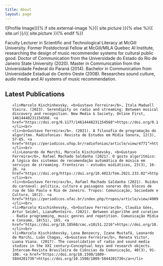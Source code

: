 ```yaml
---
title: About
layout: page
---
```

![Profile Image]({% if site.external-image %}{{ site.picture }}{% else %}{{ site.url }}/{{ site.picture }}{% endif %})

<p>Faculty Lecturer in Scientific and Technological Literacy at McGill University. Former Postdoctoral Fellow at McGill/MILA Quebec AI Institute, researching the design of music recommender systems for cultural public good. Doctor of Communication from the Universidade do Estado do Rio de Janeiro State University (2020). Master in Communication from the Universidade Federal do Paraná (2014). Bachelor in Communication from Universidade Estadual do Centro Oeste (2008). Researches sound culture, audio media and AI systems of music recommendation.</p>



<h2>Latest Publications</h2>


<ul class="skill-list">
	
	<li>Marcelo Kischinhevsky, <b>Gustavo Ferreira</b>, Itala Maduell Vieira. (2023). Serendipity on radio and streaming: Between musical discovery and recognition. New Media & Society, Online First, 14614448231154568. <a href="https://doi.org/0.1177/14614448231154568">https://doi.org/0.1177/14614448231154568</a></li><br>
	<li><b>Gustavo Ferreira</b>. (2021). A filosofia de programação do algorítmo. Radiofonias: Revista de Estudos em Mídia Sonora, 12(3), 57-85. <a href="https://periodicos.ufop.br/radiofonias/article/view/4771">https://periodicos.ufop.br/radiofonias/article/view/4771</a></li><br>
 	<li>Leonardo de Marchi, Marcelo Kischinhevsky, <b>Gustavo Ferreira</b>, Rafael Machado Saldanha (2021). O gosto algorítmico: A lógica dos sistemas de recomendação automática de música em serviços de streaming. Fronteiras - estudos midiáticos, 23(3), 16-26. <a href="https://doi.org/https://doi.org/10.4013/fem.2021.233.02">https://doi.org/https://doi.org/10.4013/fem.2021.233.02</a></li><br>
	<li><b>Gustavo Ferreira</b>, Rafael Machado Saldanha (2021). Ruídos do carnaval: política, cultura e paisagens sonoras dos blocos de rua de São Paulo e Rio de Janeiro. Tropos: Comunicação, Sociedade e Cultura, 10(2). <a href="https://periodicos.ufac.br/index.php/tropos/article/view/4909">https://periodicos.ufac.br/index.php/tropos/article/view/4909</a></li><br>
	<li>Marcelo Kischinhevsky, <b>Gustavo Ferreira</b>, Claudia Góes, Artur Seidel, LianaMonteiro. (2021). Between algorithm and curation - Radio programming, music genres and repetition. Comunicação Mídia e Consumo, 18(51), 165. <a href="https://doi.org/10.18568/cmc.v18i51.2216">https://doi.org/10.18568/cmc.v18i51.2216</a></li><br>
	<li>Marcelo Kischinhevsky, Lena Benzecry, Izane Mustafá, Leonardo de Marchi, Luãn Chagas, <b>Gustavo Ferreira</b>, Renata Victor, Luana Viana. (2017). The consolidation of radio and sound media studies in the XXI century–Conceptual keys and research objects. Intercom-Revista Brasileira de Ciências da Comunicação, 40(3), 91-106. <a href="https://doi.org/10.1590/1809-5844201736">https://doi.org/10.1590/1809-5844201736</a></li>
	
</ul>
